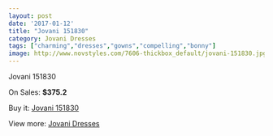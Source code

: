 ```yaml
---
layout: post
date: '2017-01-12'
title: "Jovani 151830"
category: Jovani Dresses
tags: ["charming","dresses","gowns","compelling","bonny"]
image: http://www.novstyles.com/7606-thickbox_default/jovani-151830.jpg
---
```

Jovani 151830

On Sales: **$375.2**
<a href="https://www.novstyles.com/en/jovani-dresses/5249-jovani-151830.html"><amp-img layout="responsive" width="600" height="600" src="//www.novstyles.com/7606-thickbox_default/jovani-151830.jpg" alt="Jovani 151830 0" /></a>

Buy it: [Jovani 151830](https://www.novstyles.com/en/jovani-dresses/5249-jovani-151830.html "Jovani 151830")

View more: [Jovani Dresses](https://www.novstyles.com/en/34-jovani-dresses "Jovani Dresses")